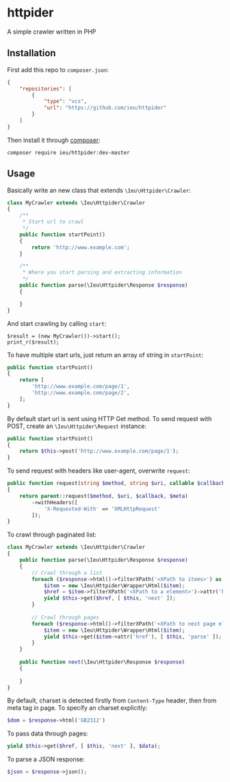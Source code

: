 # httpider
A simple crawler written in PHP

## Installation
First add this repo to `composer.json`:
```json
{
    "repositories": [
        {
            "type": "vcs",
            "url": "https://github.com/ieu/httpider"
        }
    ]
}
```
Then install it through [composer](https://getcomposer.org/download/):
```shell
composer require ieu/httpider:dev-master
```

## Usage
Basically write an new class that extends `\Ieu\Httpider\Crawler`:
```php
class MyCrawler extends \Ieu\Httpider\Crawler
{
    /**
     * Start url to crawl
     */
    public function startPoint()
    {
        return 'http://www.example.com';
    }

    /**
     * Where you start parsing and extracting information
     */
    public function parse(\Ieu\Httpider\Response $response)
    {

    }
}
```

And start crawling by calling `start`:
```
$result = (new MyCrawler())->start();
print_r($result);
```

To have multiple start urls, just return an array of string in `startPoint`:
```php
public function startPoint()
{
    return [
        'http://www.example.com/page/1',
        'http://www.example.com/page/2',
    ];
}
```

By default start url is sent using HTTP Get method. To send request with POST, create an `\Ieu\Httpider\Request` instance:
```php
public function startPoint()
{
    return $this->post('http://www.example.com/page/1');
}
```

To send request with headers like user-agent, overwrite `request`:
```php
public function request(string $method, string $uri, callable $callback = null, $meta = null)
{
    return parent::request($method, $uri, $callback, $meta)
        ->withHeaders([
            'X-Requested-With' => 'XMLHttpRequest'
        ]);
}
```

To crawl through paginated list:
```php
class MyCrawler extends \Ieu\Httpider\Crawler
{
    public function parse(\Ieu\Httpider\Response $response)
    {
        // Crawl through a list
        foreach ($response->html()->filterXPath('<XPath to items>') as $item) {
            $item = new \Ieu\Httpider\Wrapper\Html($item);
            $href = $item->filterXPath('<XPath to a element>')->attr('href');
            yield $this->get($href, [ $this, 'next' ]);
        }
        
        // Crawl through pages
        foreach ($response->html()->filterXPath('<XPath to next page element>') as $item) {
            $item = new \Ieu\Httpider\Wrapper\Html($item);
            yield $this->get($item->attr('href'), [ $this, 'parse' ]);
        }
    }
    
    public function next(\Ieu\Httpider\Response $response)
    {
    
    }
}
```

By default, charset is detected firstly from `Content-Type` header, then from meta tag in page. To specify an charset explicitly:
```php
$dom = $response->html('GB2312')
```

To pass data through pages:
```php
yield $this->get($href, [ $this, 'next' ], $data);
```

To parse a JSON response:
```php
$json = $response->json();
```
